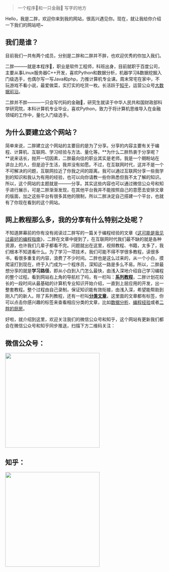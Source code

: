 > 一个程序🐒和一只金融🐶
> 写字的地方

Hello，我是二胖，欢迎你来到我的网站，很高兴遇见你。现在，就让我给你介绍一下我们的网站吧~

## 我们是谁？

目前我们一共有两个成员，分别是二胖和二胖并不胖，也欢迎优秀的你加入我们。

二胖———就是本程序🐒，职业是软件工程师，科班出身，目前就职于百度公司，主要从事Linux服务器C++开发，喜欢Python和数据分析，机器学习&数据挖掘入门级选手，也偶尔写一写Java和php，力推计算机专业课。周末常宅在家中，不玩游戏不看小说，最爱做菜，实打实的吃货一枚。长活跃于[知乎](https://www.zhihu.com/people/dcapi)，运营公众号[大数据前沿](https://mp.weixin.qq.com/mp/profile_ext?action=home&__biz=MzAwNzAzNTMwMg==)。

二胖并不胖———一只会写代码的金融🐶，研究生就读于中华人民共和国财政部科学研究院，本科计算机专业毕业，喜欢Python，致力于将计算机思维导入在金融领域的工作中，量化入门级选手。

## 为什么要建立这个网站？

简单来说，二胖建立这个网站的主要目的是为了分享。分享的内容主要有关于编程、计算机、互联网、学习经验与方法、量化等。**为什么二胖热衷于分享呢？**说来话长，抛开一切因素，二胖最向往的职业其实是老师。我是一个期盼站在讲台上的人，但是迫于生活，我并没有如愿。不过，在互联网时代，这并不是一个不可解决的问题，互联网拉近了你我之间的距离。我可以通过互联网分享一些我学到的知识和我认为有用的经验，也可以向你请教一些你熟悉但我不太了解的知识。所以，这个网站的主题就是———分享。其实这些内容也可以通过微信公众号和知乎进行展示，可是二胖渐渐发现，在其他平台我并不能按照自己的意愿去安排文章的版面，加之这些平台有很多其他的限制，所以二胖决定自己搭建一个平台，也就有了你现在看到的这个网站。

## 网上教程那么多，我的分享有什么特别之处呢？

不知道屏幕前的你有没有阅读过二胖写的一篇关于编程经验的文章《[这可能是我见过最好的编程指南]()》，二胖在文章中提到了，在互联网时代我们最不缺的就是各种资源，也许我们几辈子都看不完。问题就出在这里，视频教程、书籍，太多了，我们根本不知道看什么。为了学习一项技术，我们可能不得不学很多教程，读很多书，看很多重复的内容，浪费了不少时间。二胖也是这么过来的，从一个小白，摸爬滚打到现在，终于入门成为一个程序员，深知这一路是多么不易。所以，二胖最想分享的就是**学习路径**，即从小白到入门怎么最快，由浅入深地介绍自己学习编程的整个过程。看到网站右上角的导航栏了吗，有一栏叫：[**系列教程**]()，二胖计划花较长的一段时间从最基础的计算机专业知识开始介绍，一直到上层应用的开发，出一整套教程。整个过程由自己录制，保证知识能有效衔接，由浅入深，希望能帮助到刚入门的新人。除了系列教程，还有一栏叫[**分类文章**]()，这里面的文章都有标签，你可以点击你感兴趣的标签来查看相应分类的文章，比如[数据分析]()、[编程经验]()或者[二胖的厨房]()。

好啦，就介绍到这里，欢迎关注我们的微信公众号和知乎，这个网站有更新我们都会在微信公众号和知乎同步推送，扫描下方二维码关注：

<table>
    <tr style="border:none">
        <h2>微信公众号：</h2>
    </tr>
    <tr style="border:none">
        <img width="300" src="{{ site.baseurl }}/img/wechat_qrcode.gif" alt="">
    </tr>
    <tr style="border:none">
        <h2>知乎：</h2>
    </tr>
    <tr style="border:none">
        <img width="300" src="{{ site.baseurl }}/img/zhihu_qrcode.gif" alt="">
    </tr>

</table>
